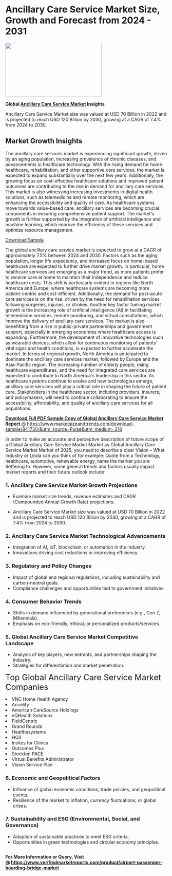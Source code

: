 <H1>Ancillary Care Service Market Size, Growth and Forecast from 2024 - 2031</H1><img class="aligncenter size-medium wp-image-584254" src="https://thirdeyenews.in/wp-content/uploads/2024/09/Global-Market-Research-300x168.jpeg" alt="" width="300" height="168" /><p><strong>Global&nbsp;<a href="https://www.marketsizeandtrends.com/download-sample/841730/&amp;utm_source=Pulse&amp;utm_medium=218">Ancillary Care Service Market</a> Insights</strong></p><p>Ancillary Care Service Market size was valued at USD 70 Billion in 2022 and is projected to reach USD 120 Billion by 2030, growing at a CAGR of 7.4% from 2024 to 2030.</p><p><h2>Market Growth Insights</h2> <p>The ancillary care services market is experiencing significant growth, driven by an aging population, increasing prevalence of chronic diseases, and advancements in healthcare technology. With the rising demand for home healthcare, rehabilitation, and other supportive care services, the market is expected to expand substantially over the next few years. Additionally, the growing focus on cost-effective healthcare solutions and improved patient outcomes are contributing to the rise in demand for ancillary care services. This market is also witnessing increasing investments in digital health solutions, such as telemedicine and remote monitoring, which are enhancing the accessibility and quality of care. As healthcare systems move towards value-based care, ancillary services are becoming crucial components in ensuring comprehensive patient support. The market's growth is further supported by the integration of artificial intelligence and machine learning, which improve the efficiency of these services and optimize resource management.</p> <p><a href="#downloadSample">Download Sample</a></p> <p>The global ancillary care service market is expected to grow at a CAGR of approximately 7.5% between 2024 and 2030. Factors such as the aging population, longer life expectancy, and increased focus on home-based healthcare are expected to further drive market growth. In particular, home healthcare services are emerging as a major trend, as more patients prefer to receive care at home to maintain their independence and reduce healthcare costs. This shift is particularly evident in regions like North America and Europe, where healthcare systems are becoming more patient-centric and cost-efficient. Additionally, the demand for post-acute care services is on the rise, driven by the need for rehabilitation services following surgeries, injuries, or strokes. Another key factor fueling market growth is the increasing role of artificial intelligence (AI) in facilitating telemedicine services, remote monitoring, and virtual consultations, which improve the delivery of ancillary care services. The market is also benefitting from a rise in public-private partnerships and government support, especially in emerging economies where healthcare access is expanding. Furthermore, the development of innovative technologies such as wearable devices, which allow for continuous monitoring of patients' vital signs and health conditions, is expected to further accelerate the market. In terms of regional growth, North America is anticipated to dominate the ancillary care services market, followed by Europe and the Asia-Pacific region. The increasing number of elderly people, rising healthcare expenditures, and the need for integrated care services are expected to contribute to North America's leadership in this sector. As healthcare systems continue to evolve and new technologies emerge, ancillary care services will play a critical role in shaping the future of patient care. Stakeholders in the healthcare sector, including providers, insurers, and policymakers, will need to continue collaborating to ensure the accessibility, affordability, and quality of ancillary care services for all populations. <p><a href="#getMore"></p><p><span class=""><strong>Download Full PDF Sample Copy of Global Ancillary Care Service Market Report</strong> @ <a href="https://www.marketsizeandtrends.com/download-sample/841730/&amp;utm_source=Pulse&amp;utm_medium=218" target="_blank">https://www.marketsizeandtrends.com/download-sample/841730/&amp;utm_source=Pulse&amp;utm_medium=218</a></span></p><p>In order to make an accurate and perceptive description of future scope of a Global&nbsp;Ancillary Care Service Market Market as Global&nbsp;Ancillary Care Service Market Market of 2025, you need to describe a clear Vision &ndash; What Industry or Linda can you think of for example: Quote from a Technology, healthcare, automotive, renewable energy, name the market you are Reffering to. However, some general trends and factors usually impact market reports and their future outlook include:</p><h3>1.&nbsp;<strong>Ancillary Care Service Market Growth Projections</strong></h3><ul><li>Examine market size trends, revenue estimates and CAGR (Compounded Annual Growth Rate) projections.</li><li><p>Ancillary Care Service Market size was valued at USD 70 Billion in 2022 and is projected to reach USD 120 Billion by 2030, growing at a CAGR of 7.4% from 2024 to 2030.</p></li></ul><h3>2.&nbsp;<strong>Ancillary Care Service Market Technological Advancements</strong></h3><ul><li>Integration of AI, IoT, blockchain, or automation in the industry.</li><li>Innovations driving cost reductions or improving efficiency.</li></ul><h3>3.&nbsp;<strong>Regulatory and Policy Changes</strong></h3><ul><li>Impact of global and regional regulations, including sustainability and carbon-neutral goals.</li><li>Compliance challenges and opportunities tied to government initiatives.</li></ul><h3>4.&nbsp;<strong>Consumer Behavior Trends</strong></h3><ul><li>Shifts in demand influenced by generational preferences (e.g., Gen Z, Millennials).</li><li>Emphasis on eco-friendly, ethical, or personalized products/services.</li></ul><h3>5.&nbsp;<strong>Global Ancillary Care Service Market Competitive Landscape</strong></h3><ul><li>Analysis of key players, new entrants, and partnerships shaping the industry.</li><li>Strategies for differentiation and market penetration.</li></ul><p data-pm-slice="1 1 []"><span style="color: inherit; font-family: inherit; font-size: 25px;">Top Global Ancillary Care Service Market Companies</span></p><div class="" data-test-id=""><p><li>VNC Home Health Agency</li><li> Accelify</li><li> American CareSource Holdings</li><li> eQHealth Solutions</li><li> FieldCentric</li><li> Grand Rounds</li><li> Healthesystems</li><li> HQ3</li><li> Insites for Clinics</li><li> Outcomes Plus</li><li> Stockton PACE</li><li> Virtual Benefits Administrator</li><li> Vision Service Plan</li></p></div><h3>6.&nbsp;<strong>Economic and Geopolitical Factors</strong></h3><ul><li>Influence of global economic conditions, trade policies, and geopolitical events.</li><li>Resilience of the market to inflation, currency fluctuations, or global crises.</li></ul><h3>7.&nbsp;<strong>Sustainability and ESG (Environmental, Social, and Governance)</strong></h3><ul><li>Adoption of sustainable practices to meet ESG criteria.</li><li>Opportunities in green technologies and circular economy principles.</li></ul><h2><strong style="font-size: 14px;">For More Information or Query, Visit @&nbsp;</strong><a style="background-color: #ffffff; font-size: 14px;" href="https://www.marketsizeandtrends.com/report/ancillary-care-service-market/" target="_blank">https://www.verifiedmarketreports.com/product/airport-passenger-boarding-bridge-market</a></h2>
